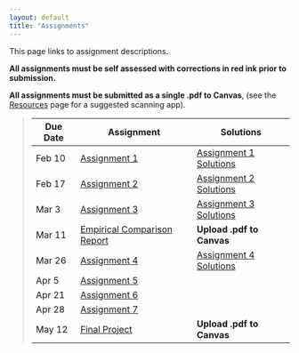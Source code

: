 ```yaml
---
layout: default
title: "Assignments"
---
```


This page links to assignment descriptions.

**All assignments must be self assessed with corrections in red ink prior to submission.**

**All assignments must be submitted as a single .pdf to Canvas**, (see the [Resources](../resources.html) page for a suggested scanning app).

> Due Date |                Assignment                                | Solutions                                               |
> -------- | -------------------------------------------------------- | ------------------------------------------------------- |
> Feb 10   | [Assignment 1](../assign/assign01.html)                  | [Assignment 1 Solutions](../assign/sol/assign01sol.pdf) |
> Feb 17   | [Assignment 2](../assign/assign02.html)                  | [Assignment 2 Solutions](../assign/sol/assign02sol.pdf) |
> Mar 3    | [Assignment 3](../assign/assign03.html)                  | [Assignment 3 Solutions](../assign/sol/assign03sol.pdf) |
> Mar 11   | [Empirical Comparison Report](../assign/emp_comp.html)   | **Upload .pdf to Canvas** |
> Mar 26   | [Assignment 4](../assign/assign04.html)                  | [Assignment 4 Solutions](../assign/sol/assign04sol.pdf) |
> Apr 5    | [Assignment 5](../assign/assign05.html)                  |  |
> Apr 21   | [Assignment 6](../assign/assign06.html)                  |  |
> Apr 28   | [Assignment 7](../assign/assign07.html)                  |  |
> May 12   | [Final Project](../assign/finalproj.html)                | **Upload .pdf to Canvas** |
